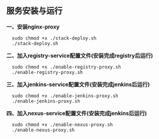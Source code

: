 ## 服务安装与运行 ##
**一、安装nginx-proxy**
```
  sudo chmod +x ./stack-deploy.sh
  ./stack-deploy.sh
```

**二、加入registry-service配置文件(安装完成registry后运行)**
```
  sudo chmod +x ./enable-registry-proxy.sh
  ./enable-registry-proxy.sh
```

**三、加入jenkins-service配置文件(安装完成jenkins后运行)**
```
  sudo chmod +x ./enable-jenkins-proxy.sh
  ./enable-jenkins-proxy.sh
```

**四、加入nexus-service配置文件(安装完成jenkins后运行)**
```
  sudo chmod +x ./enable-nexus-proxy.sh
  ./enable-nexus-proxy.sh
```